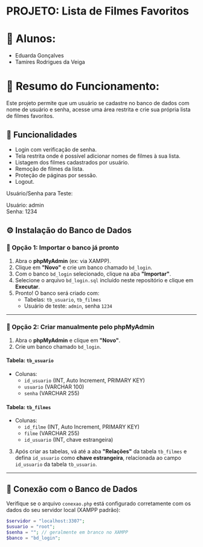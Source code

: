 # PROJETO: Lista de Filmes Favoritos

# 👤 Alunos:
- Eduarda Gonçalves
- Tamires Rodrigues da Veiga

# 📄 Resumo do Funcionamento:
Este projeto permite que um usuário se cadastre no banco de dados com nome de usuário e senha, acesse uma área restrita e crie sua própria lista de filmes favoritos.

## 🔧 Funcionalidades
- Login com verificação de senha.
- Tela restrita onde é possível adicionar nomes de filmes à sua lista.
- Listagem dos filmes cadastrados por usuário.
- Remoção de filmes da lista.
- Proteção de páginas por sessão.
- Logout.

Usuário/Senha para Teste:

Usuário: admin  
Senha: 1234

## ⚙️ Instalação do Banco de Dados

### 🔁 Opção 1: Importar o banco já pronto

1. Abra o **phpMyAdmin** (ex: via XAMPP).
2. Clique em **"Novo"** e crie um banco chamado `bd_login`.
3. Com o banco `bd_login` selecionado, clique na aba **"Importar"**.
4. Selecione o arquivo `bd_login.sql` incluído neste repositório e clique em **Executar**.
5. Pronto! O banco será criado com:
   - Tabelas: `tb_usuario`, `tb_filmes`
   - Usuário de teste: `admin`, senha `1234`

---

### 🧱 Opção 2: Criar manualmente pelo phpMyAdmin

1. Abra o **phpMyAdmin** e clique em **"Novo"**.
2. Crie um banco chamado `bd_login`.

#### Tabela: `tb_usuario`
- Colunas:
  - `id_usuario` (INT, Auto Increment, PRIMARY KEY)
  - `usuario` (VARCHAR 100)
  - `senha` (VARCHAR 255)

#### Tabela: `tb_filmes`
- Colunas:
  - `id_filme` (INT, Auto Increment, PRIMARY KEY)
  - `filme` (VARCHAR 255)
  - `id_usuario` (INT, chave estrangeira)

3. Após criar as tabelas, vá até a aba **"Relações"** da tabela `tb_filmes` e defina `id_usuario` como **chave estrangeira**, relacionada ao campo `id_usuario` da tabela `tb_usuario`.

---

## 🔌 Conexão com o Banco de Dados

Verifique se o arquivo `conexao.php` está configurado corretamente com os dados do seu servidor local (XAMPP padrão):

```php
$servidor = "localhost:3307";
$usuario = "root";
$senha = ""; // geralmente em branco no XAMPP
$banco = "bd_login";
